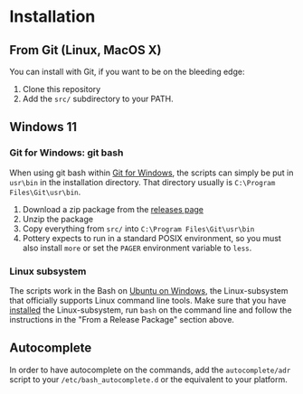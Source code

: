 Installation
============

From Git (Linux, MacOS X)
-------------------------

You can install with Git, if you want to be on the bleeding edge:

1. Clone this repository
2. Add the `src/` subdirectory to your PATH.


Windows 11
----------

### Git for Windows: git bash

When using git bash within [Git for Windows](https://git-for-windows.github.io/), the scripts can simply be put in `usr\bin` in the installation directory.  That directory usually is `C:\Program Files\Git\usr\bin`.

1. Download a zip package from the [releases page](https://github.com/npryce/adr-tools/releases)
2. Unzip the package
3. Copy everything from `src/` into `C:\Program Files\Git\usr\bin`
4. Pottery expects to run in a standard POSIX environment, so you must also install `more` or set the `PAGER` environment variable to `less`.

### Linux subsystem

The scripts work in the Bash on [Ubuntu on Windows](https://www.microsoft.com/store/p/ubuntu/9nblggh4msv6), the Linux-subsystem that officially supports Linux command line tools.
Make sure that you have [installed](https://msdn.microsoft.com/en-us/commandline/wsl/install_guide) the Linux-subsystem, run `bash` on the command line and follow the instructions in the "From a Release Package" section above.

Autocomplete
----------
In order to have autocomplete on the commands, add the `autocomplete/adr` script to your `/etc/bash_autocomplete.d` or the equivalent to your platform.

